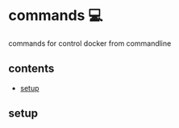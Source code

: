 <!-- omit in toc -->
# commands 💻

commands for control docker from commandline

<!-- omit in toc -->
## contents

- [setup](#setup)

## setup
